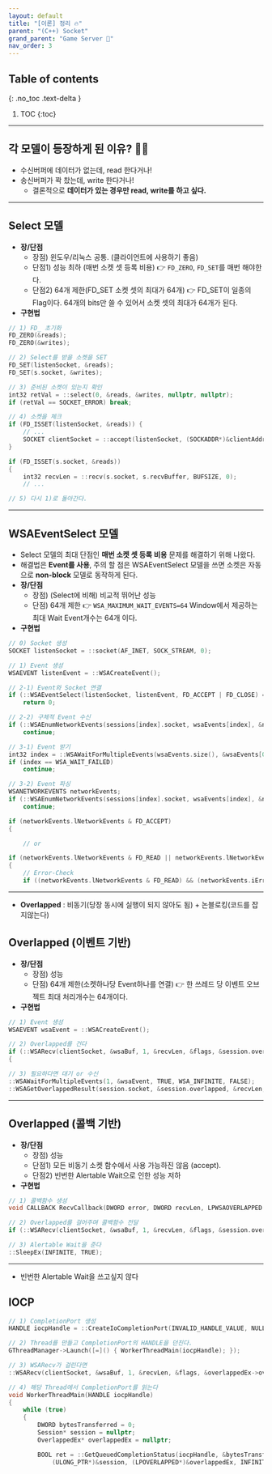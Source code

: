 ```yaml
---
layout: default
title: "[이론] 정리 🔥"
parent: "(C++) Socket"
grand_parent: "Game Server 👾"
nav_order: 3
---
```


## Table of contents
{: .no_toc .text-delta }

1. TOC
{:toc}

---

## 각 모델이 등장하게 된 이유? 🤷‍♂️

* 수신버퍼에 데이터가 없는데, read 한다거나!
* 송신버퍼가 꽉 찼는데, write 한다거나!
    * 결론적으로 **데이터가 있는 경우만 read, write를 하고 싶다.**

---

## Select 모델

* **장/단점**
    * 장점) 윈도우/리눅스 공통. (클라이언트에 사용하기 좋음)
    * 단점1) 성능 최하 (매번 소켓 셋 등록 비용) 👉 `FD_ZERO`, `FD_SET`를 매번 해야한다.
    * 단점2) 64개 제한(FD_SET 소켓 셋의 최대가 64개) 👉 FD_SET이 일종의 Flag이다. 64개의 bits만 쓸 수 있어서 소켓 셋의 최대가 64개가 된다.
* **구현법**

```cpp
// 1) FD_ 초기화
FD_ZERO(&reads);
FD_ZERO(&writes);

// 2) Select를 받을 소켓을 SET
FD_SET(listenSocket, &reads);
FD_SET(s.socket, &writes);

// 3) 준비된 소켓이 있는지 확인
int32 retVal = ::select(0, &reads, &writes, nullptr, nullptr);
if (retVal == SOCKET_ERROR) break;

// 4) 소켓을 체크
if (FD_ISSET(listenSocket, &reads)) {
    // ...
    SOCKET clientSocket = ::accept(listenSocket, (SOCKADDR*)&clientAddr, &addrLen);
}

if (FD_ISSET(s.socket, &reads))
{
    int32 recvLen = ::recv(s.socket, s.recvBuffer, BUFSIZE, 0);
    // ...

// 5) 다시 1)로 돌아간다.
```

---

## WSAEventSelect 모델

* Select 모델의 최대 단점인 **매번 소켓 셋 등록 비용** 문제를 해결하기 위해 나왔다.
* 해결법은 **Event를 사용**, 주의 할 점은 WSAEventSelect 모델을 쓰면 소켓은 자동으로 **non-block** 모델로 동작하게 된다.
* **장/단점**
    * 장점) (Select에 비해) 비교적 뛰어난 성능
    * 단점) 64개 제한 👉 `WSA_MAXIMUM_WAIT_EVENTS=64` Window에서 제공하는 최대 Wait Event개수는 64개 이다.
* **구현법**

```cpp
// 0) Socket 생성
SOCKET listenSocket = ::socket(AF_INET, SOCK_STREAM, 0);

// 1) Event 생성
WSAEVENT listenEvent = ::WSACreateEvent();

// 2-1) Event와 Socket 연결
if (::WSAEventSelect(listenSocket, listenEvent, FD_ACCEPT | FD_CLOSE) == SOCKET_ERROR)
    return 0;

// 2-2) 구체적 Event 수신
if (::WSAEnumNetworkEvents(sessions[index].socket, wsaEvents[index], &networkEvents) == SOCKET_ERROR)
    continue;

// 3-1) Event 받기
int32 index = ::WSAWaitForMultipleEvents(wsaEvents.size(), &wsaEvents[0], FALSE, WSA_INFINITE, FALSE);
if (index == WSA_WAIT_FAILED)
    continue;

// 3-2) Event 파싱
WSANETWORKEVENTS networkEvents;
if (::WSAEnumNetworkEvents(sessions[index].socket, wsaEvents[index], &networkEvents) == SOCKET_ERROR)
    continue;

if (networkEvents.lNetworkEvents & FD_ACCEPT)
{

    // or

if (networkEvents.lNetworkEvents & FD_READ || networkEvents.lNetworkEvents & FD_WRITE)
{
    // Error-Check
    if ((networkEvents.lNetworkEvents & FD_READ) && (networkEvents.iErrorCode[FD_READ_BIT] != 0))
```

---

* **Overlapped** : 비동기(당장 동시에 실행이 되지 않아도 됨) + 논블로킹(코드를 잡지않는다)

## Overlapped (이벤트 기반)

* **장/단점**
    * 장점) 성능
    * 단점) 64개 제한(소켓하나당 Event하나를 연결) 👉 한 쓰레드 당 이벤트 오브젝트 최대 처리개수는 64개이다.
* **구현법**

```cpp
// 1) Event 생성
WSAEVENT wsaEvent = ::WSACreateEvent();

// 2) Overlapped를 건다
if (::WSARecv(clientSocket, &wsaBuf, 1, &recvLen, &flags, &session.overlapped, nullptr) == SOCKET_ERROR)
{

// 3) 필요하다면 대기 or 수신
::WSAWaitForMultipleEvents(1, &wsaEvent, TRUE, WSA_INFINITE, FALSE);
::WSAGetOverlappedResult(session.socket, &session.overlapped, &recvLen, FALSE, &flags);
```

---

## Overlapped (콜백 기반)

* **장/단점**
    * 장점) 성능
    * 단점1) 모든 비동기 소켓 함수에서 사용 가능하진 않음 (accept).
    * 단점2) 빈번한 Alertable Wait으로 인한 성능 저하
* **구현법**

```cpp
// 1) 콜백함수 생성
void CALLBACK RecvCallback(DWORD error, DWORD recvLen, LPWSAOVERLAPPED overlapped, DWORD flags)

// 2) Overlapped를 걸어주며 콜백함수 전달
if (::WSARecv(clientSocket, &wsaBuf, 1, &recvLen, &flags, &session.overlapped, RecvCallback) == SOCKET_ERROR)

// 3) Alertable Wait을 준다
::SleepEx(INFINITE, TRUE);
```

---

* 빈번한 Alertable Wait을 쓰고싶지 않다

## IOCP

```cpp
// 1) CompletionPort 생성
HANDLE iocpHandle = ::CreateIoCompletionPort(INVALID_HANDLE_VALUE, NULL, 0, 0);

// 2) Thread를 만들고 CompletionPort의 HANDLE을 던진다.
GThreadManager->Launch([=]() { WorkerThreadMain(iocpHandle); });

// 3) WSARecv가 걸린다면
::WSARecv(clientSocket, &wsaBuf, 1, &recvLen, &flags, &overlappedEx->overlapped, NULL);

// 4) 해당 Thread에서 CompletionPort를 읽는다
void WorkerThreadMain(HANDLE iocpHandle)
{
	while (true)
	{
		DWORD bytesTransferred = 0;
		Session* session = nullptr;
		OverlappedEx* overlappedEx = nullptr;

		BOOL ret = ::GetQueuedCompletionStatus(iocpHandle, &bytesTransferred,
			(ULONG_PTR*)&session, (LPOVERLAPPED*)&overlappedEx, INFINITE);
```
